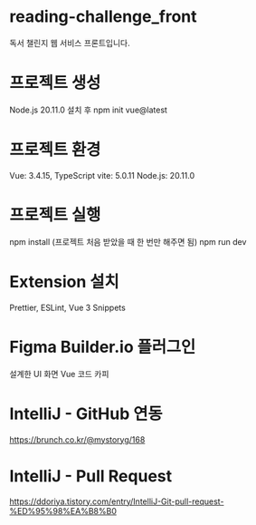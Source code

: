 # reading-challenge_front

독서 챌린지 웹 서비스 프론트입니다.

# 프로젝트 생성

Node.js 20.11.0 설치 후
npm init vue@latest

# 프로젝트 환경

Vue: 3.4.15, TypeScript
vite: 5.0.11
Node.js: 20.11.0

# 프로젝트 실행

npm install (프로젝트 처음 받았을 때 한 번만 해주면 됨)
npm run dev

# Extension 설치

Prettier, ESLint, Vue 3 Snippets

# Figma Builder.io 플러그인

설계한 UI 화면 Vue 코드 카피

# IntelliJ - GitHub 연동
https://brunch.co.kr/@mystoryg/168

# IntelliJ - Pull Request
https://ddoriya.tistory.com/entry/IntelliJ-Git-pull-request-%ED%95%98%EA%B8%B0
